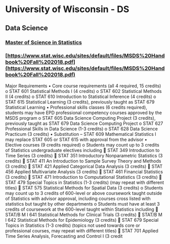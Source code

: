 # University of Wisconsin - DS

## Data Science

### [Master of Science in Statistics](https://advanceyourcareer.wisc.edu/degrees/data-science/)

### [https://www.stat.wisc.edu/sites/default/files/MSDS%20Handbook%20Fall%202018.pdf](https://www.stat.wisc.edu/sites/default/files/MSDS%20Handbook%20Fall%202018.pdf)

Major Requirements • Core course requirements \(all 4 required, 15 credits\) o STAT 601 Statistical Methods I \(4 credits\) o STAT 602 Statistical Methods II \(4 credits\) o STAT 610 Introduction to Statistical Inference \(4 credits\) o STAT 615 Statistical Learning \(3 credits\), previously taught as STAT 679 Statistical Learning • Professional skills classes \(6 credits required\), students may have EPD professional competency courses approved by the MSDS program o STAT 605 Data Science Computing Project \(3 credits\), previously taught as STAT 679 Data Science Computing Project o STAT 627 Professional Skills in Data Science \(1-3 credits\) o STAT 628 Data Science Practicum \(3 credits\) • Substitution – STAT 609 Mathematical Statistics I may replace STAT 605 or STAT 615 with approval from the advisor • Elective courses \(9 credits required\) o Students may count up to 3 credits of Statistics undergraduate electives including  STAT 349 Introduction to Time Series \(3 credits\)  STAT 351 Introductory Nonparametric Statistics \(3 credits\)  STAT 411 An Introduction to Sample Survey Theory and Methods \(3 credits\)  STAT 421 Applied Categorical Data Analysis \(3 credits\)  STAT 456 Applied Multivariate Analysis \(3 credits\)  STAT 461 Financial Statistics \(3 credits\)  STAT 471 Introduction to Computational Statistics \(3 credits\)  STAT 479 Special Topics in Statistics \(1-3 credits\) \(may repeat with different titles\)  STAT 575 Statistical Methods for Spatial Data \(3 credits\) o Students may count up to 3 credits of 600-level or above coursework taught outside of Statistics with advisor approval, including courses cross listed with statistics but taught by other departments o Students must have at least 3 credits of coursework at the 600-level taught within Statistics including  STAT/B M I 641 Statistical Methods for Clinical Trials \(3 credits\)  STAT/B M I 642 Statistical Methods for Epidemiology \(3 credits\)  STAT 679 Special Topics in Statistics \(1-3 credits\) \(topics not used towards core or professional courses, may repeat with different titles\)  STAT 701 Applied Time Series Analysis, Forecasting and Control I \(3 credit

